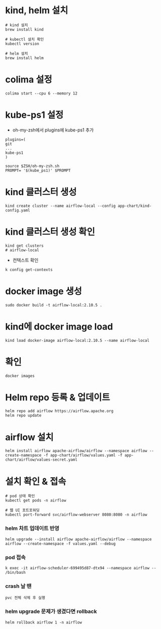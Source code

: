 # kind, helm 설치

```shell
# kind 설치
brew install kind

# kubectl 설치 확인
kubectl version

# helm 설치
brew install helm
```

# colima 설정
```
colima start --cpu 6 --memory 12
```

# kube-ps1 설정
* oh-my-zsh에서 plugins에 kube-ps1 추가
```shell
plugins=(
git
...
kube-ps1
)

source $ZSH/oh-my-zsh.sh
PROMPT= '$(kube_ps1)' $PROMPT
```

# kind 클러스터 생성

```shell
kind create cluster --name airflow-local --config app-chart/kind-config.yaml
```
# kind 클러스터 생성 확인
```shell
kind get clusters
# airflow-local
```

* 컨텍스트 확인
```shell
k config get-contexts
```
# docker image 생성
```shell
sudo docker build -t airflow-local:2.10.5 .
```

# kind에 docker image load
```shell
kind load docker-image airflow-local:2.10.5 --name airflow-local
```

# 확인
```shell
docker images
```


# Helm repo 등록 & 업데이트
```shell
helm repo add airflow https://airflow.apache.org
helm repo update
```

# airflow 설치
```shell
helm install airflow apache-airflow/airflow --namespace airflow --create-namespace -f app-chart/airflow/values.yaml -f app-chart/airflow/values-secret.yaml
```

# 설치 확인 & 접속
```shell
# pod 상태 확인
kubectl get pods -n airflow
```

```
# 웹 UI 포트포워딩
kubectl port-forward svc/airflow-webserver 8080:8080 -n airflow
```

### helm 차트 업데이트 반영
```shell
helm upgrade --install airflow apache-airflow/airflow --namespace airflow --create-namespace -f values.yaml --debug
```

### pod 접속
```shell
k exec -it airflow-scheduler-699495d87-dtx94 --namespace airflow -- /bin/bash
```

### crash 날 땐 
```text
pvc 전체 삭제 후 실행
```
### helm upgrade 문제가 생겼다면 rollback 
```shell
helm rollback airflow 1 -n airflow
```

